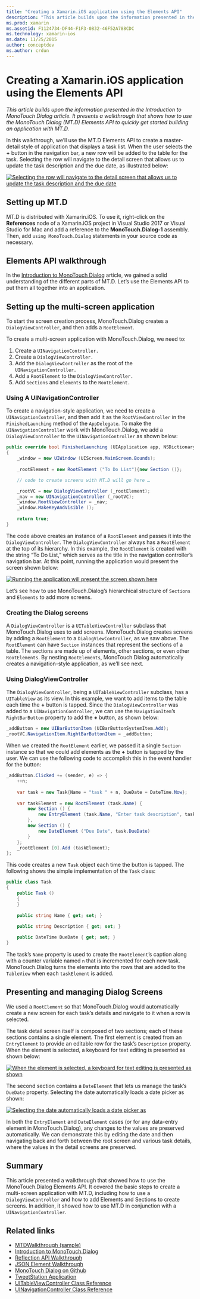 ```yaml
---
title: "Creating a Xamarin.iOS application using the Elements API"
description: "This article builds upon the information presented in the Introduction to MonoTouch Dialog article. It presents a walkthrough that shows how to use the MonoTouch.Dialog (MT.D) Elements API to quickly get started building an application with MT.D."
ms.prod: xamarin
ms.assetid: F1124734-DF44-F1F3-0832-46F52A788CDC
ms.technology: xamarin-ios
ms.date: 11/25/2015
author: conceptdev
ms.author: crdun
---
```


# Creating a Xamarin.iOS application using the Elements API

_This article builds upon the information presented in the Introduction to MonoTouch Dialog article. It presents a walkthrough that shows how to use the MonoTouch.Dialog (MT.D) Elements API to quickly get started building an application with MT.D._

In this walkthrough, we’ll use the MT.D Elements API to create a
master-detail style of application that displays a task list. When the user
selects the **+** button in the navigation bar, a new row
will be added to the table for the task. Selecting the row will navigate to the
detail screen that allows us to update the task description and the due date, as
illustrated below:

[![Selecting the row will navigate to the detail screen that allows us to update the task description and the due date](elements-api-walkthrough-images/01-task-list-app.png)](elements-api-walkthrough-images/01-task-list-app.png#lightbox)

## Setting up MT.D

MT.D is distributed with Xamarin.iOS. To use it, right-click on the
**References** node of a Xamarin.iOS project in Visual Studio 2017 or
Visual Studio for Mac and add a reference to the **MonoTouch.Dialog-1**
assembly. Then, add `using MonoTouch.Dialog` statements in your source
code as necessary.

## Elements API walkthrough

In the [Introduction to MonoTouch Dialog](~/ios/user-interface/monotouch.dialog/index.md) article, we gained a solid understanding of the different
parts of MT.D. Let’s use the Elements API to put them all together into an
application.

## Setting up the multi-screen application

To start the screen creation process, MonoTouch.Dialog creates a `DialogViewController`, and then adds a `RootElement`.

To create a multi-screen application with MonoTouch.Dialog, we need to:

1. Create a `UINavigationController.`
1. Create a `DialogViewController.`
1. Add the `DialogViewController` as the root of the  `UINavigationController.` 
1. Add a `RootElement` to the  `DialogViewController.`
1. Add `Sections` and  `Elements` to the  `RootElement.` 

### Using A UINavigationController

To create a navigation-style application, we need to create a `UINavigationController`, and then add it as the `RootViewController` in the `FinishedLaunching` method of
the `AppDelegate`. To make the `UINavigationController`
work with MonoTouch.Dialog, we add a `DialogViewController` to the `UINavigationController` as shown below:

```csharp
public override bool FinishedLaunching (UIApplication app, NSDictionary options)
{
    _window = new UIWindow (UIScreen.MainScreen.Bounds);
            
    _rootElement = new RootElement ("To Do List"){new Section ()};

    // code to create screens with MT.D will go here …

    _rootVC = new DialogViewController (_rootElement);
    _nav = new UINavigationController (_rootVC);
    _window.RootViewController = _nav;
    _window.MakeKeyAndVisible ();
            
    return true;
}
```

The code above creates an instance of a `RootElement` and passes
it into the `DialogViewController`. The `DialogViewController` always has a `RootElement` at the
top of its hierarchy. In this example, the `RootElement` is created
with the string “To Do List,” which serves as the title in the navigation
controller’s navigation bar. At this point, running the application would
present the screen shown below:

 [![Running the application will present the screen shown here](elements-api-walkthrough-images/02-to-do-list-screen-.png)](elements-api-walkthrough-images/02-to-do-list-screen-.png#lightbox)

Let’s see how to use MonoTouch.Dialog’s hierarchical structure of `Sections` and `Elements` to add more screens.

### Creating the Dialog screens

A `DialogViewController` is a `UITableViewController`
subclass that MonoTouch.Dialog uses to add screens. MonoTouch.Dialog creates
screens by adding a `RootElement` to a `DialogViewController`, as we saw above. The `RootElement`
can have `Section` instances that represent the sections of a table.
The sections are made up of elements, other sections, or even other `RootElements`. By nesting `RootElements`,
MonoTouch.Dialog automatically creates a navigation-style application, as
we’ll see next.

### Using DialogViewController

The `DialogViewController`, being a `UITableViewController` subclass, has a `UITableView` as
its view. In this example, we want to add items to the table each time the **+** button is tapped. Since the `DialogViewController` was added to a `UINavigationController`, we can use the `NavigationItem`’s `RightBarButton` property to add the **+** button, as shown below:

```csharp
_addButton = new UIBarButtonItem (UIBarButtonSystemItem.Add);
_rootVC.NavigationItem.RightBarButtonItem = _addButton;
```

When we created the `RootElement` earlier, we passed it a single `Section` instance so that we could add elements as the **+** button is tapped by the user. We can use the following code
to accomplish this in the event handler for the button:

```csharp
_addButton.Clicked += (sender, e) => {                
    ++n;
                
    var task = new Task{Name = "task " + n, DueDate = DateTime.Now};
                
    var taskElement = new RootElement (task.Name) {
        new Section () {
            new EntryElement (task.Name, "Enter task description", task.Description)
        },
        new Section () {
            new DateElement ("Due Date", task.DueDate)
        }
    };
    _rootElement [0].Add (taskElement);
};
```

This code creates a new `Task` object each time the button is
tapped. The following shows the simple implementation of the `Task`
class:

```csharp
public class Task
{   
    public Task ()
    {
    }
      
    public string Name { get; set; }
        
    public string Description { get; set; }

    public DateTime DueDate { get; set; }
}
```

The task’s `Name` property is used to create the `RootElement`’s caption along with a counter variable named `n` that is incremented for each new task. MonoTouch.Dialog turns the
elements into the rows that are added to the `TableView` when each `taskElement` is added.

## Presenting and managing Dialog Screens

We used a `RootElement` so that MonoTouch.Dialog would
automatically create a new screen for each task’s details and navigate to it
when a row is selected.

The task detail screen itself is composed of two sections; each of these
sections contains a single element. The first element is created from an `EntryElement` to provide an editable row for the task’s `Description` property. When the element is selected, a keyboard for
text editing is presented as shown below:

 [![When the element is selected, a keyboard for text editing is presented as shown](elements-api-walkthrough-images/03-create-task.png)](elements-api-walkthrough-images/03-create-task.png#lightbox)

The second section contains a `DateElement` that lets us manage
the task’s `DueDate` property. Selecting the date automatically
loads a date picker as shown:

 [![Selecting the date automatically loads a date picker as](elements-api-walkthrough-images/04-date-picker.png)](elements-api-walkthrough-images/04-date-picker.png#lightbox)

In both the `EntryElement` and `DateElement` cases (or
for any data-entry element in MonoTouch.Dialog), any changes to the values are
preserved automatically. We can demonstrate this by editing the date and then
navigating back and forth between the root screen and various task details,
where the values in the detail screens are preserved.

## Summary

This article presented a walkthrough that showed how to use the
MonoTouch.Dialog Elements API. It covered the basic steps to create a
multi-screen application with MT.D, including how to use a `DialogViewController` and how to add Elements and Sections to create
screens. In addition, it showed how to use MT.D in conjunction with a `UINavigationController`.

## Related links

- [MTDWalkthrough (sample)](https://docs.microsoft.com/samples/xamarin/ios-samples/mtdwalkthrough)
- [Introduction to MonoTouch.Dialog](~/ios/user-interface/monotouch.dialog/index.md)
- [Reflection API Walkthrough](~/ios/user-interface/monotouch.dialog/reflection-api-walkthrough.md)
- [JSON Element Walkthrough](~/ios/user-interface/monotouch.dialog/json-element-walkthrough.md)
- [MonoTouch Dialog on Github](https://github.com/migueldeicaza/MonoTouch.Dialog)
- [TweetStation Application](https://github.com/migueldeicaza/TweetStation)
- [UITableViewController Class Reference](https://developer.apple.com/library/ios/#DOCUMENTATION/UIKit/Reference/UITableViewController_Class/Reference/Reference.html)
- [UINavigationController Class Reference](https://developer.apple.com/library/ios/#documentation/UIKit/Reference/UINavigationController_Class/Reference/Reference.html)
